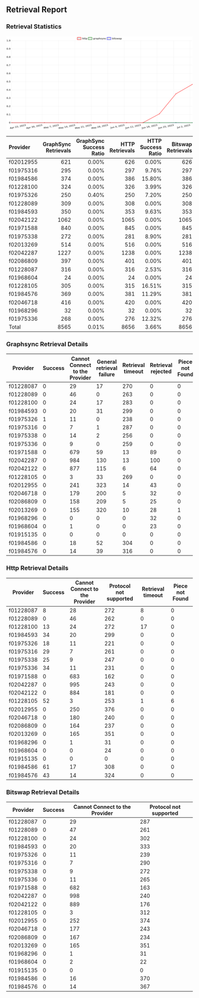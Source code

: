 ## Retrieval Report
### Retrieval Statistics
<img src="https://raw.githubusercontent.com/data-preservation-programs/filplus-checker-assets/main/filecoin-project/filecoin-plus-large-datasets/issues/1726/1688348610294.png"/>

| Provider  | GraphSync Retrievals | GraphSync Success Ratio | HTTP Retrievals | HTTP Success Ratio | Bitswap Retrievals | Bitswap Success Ratio |
| :-------- | -------------------: | ----------------------: | --------------: | -----------------: | -----------------: | --------------------: |
| f02012955 |                  621 |                   0.00% |             626 |              0.00% |                626 |                 0.00% |
| f01975316 |                  295 |                   0.00% |             297 |              9.76% |                297 |                 0.00% |
| f01984586 |                  374 |                   0.00% |             386 |             15.80% |                386 |                 0.00% |
| f01228100 |                  324 |                   0.00% |             326 |              3.99% |                326 |                 0.00% |
| f01975326 |                  250 |                   0.40% |             250 |              7.20% |                250 |                 0.00% |
| f01228089 |                  309 |                   0.00% |             308 |              0.00% |                308 |                 0.00% |
| f01984593 |                  350 |                   0.00% |             353 |              9.63% |                353 |                 0.00% |
| f02042122 |                 1062 |                   0.00% |            1065 |              0.00% |               1065 |                 0.00% |
| f01971588 |                  840 |                   0.00% |             845 |              0.00% |                845 |                 0.00% |
| f01975338 |                  272 |                   0.00% |             281 |              8.90% |                281 |                 0.00% |
| f02013269 |                  514 |                   0.00% |             516 |              0.00% |                516 |                 0.00% |
| f02042287 |                 1227 |                   0.00% |            1238 |              0.00% |               1238 |                 0.00% |
| f02086809 |                  397 |                   0.00% |             401 |              0.00% |                401 |                 0.00% |
| f01228087 |                  316 |                   0.00% |             316 |              2.53% |                316 |                 0.00% |
| f01968604 |                   24 |                   0.00% |              24 |              0.00% |                 24 |                 0.00% |
| f01228105 |                  305 |                   0.00% |             315 |             16.51% |                315 |                 0.00% |
| f01984576 |                  369 |                   0.00% |             381 |             11.29% |                381 |                 0.00% |
| f02046718 |                  416 |                   0.00% |             420 |              0.00% |                420 |                 0.00% |
| f01968296 |                   32 |                   0.00% |              32 |              0.00% |                 32 |                 0.00% |
| f01975336 |                  268 |                   0.00% |             276 |             12.32% |                276 |                 0.00% |
| Total     |                 8565 |                   0.01% |            8656 |              3.66% |               8656 |                 0.00% |

### Graphsync Retrieval Details
| Provider  | Success | Cannot Connect to the Provider | General retrieval failure | Retrieval timeout | Retrieval rejected | Piece not Found |
| --------- | ------- | ------------------------------ | ------------------------- | ----------------- | ------------------ | --------------- |
| f01228087 | 0       | 29                             | 17                        | 270               | 0                  | 0               |
| f01228089 | 0       | 46                             | 0                         | 263               | 0                  | 0               |
| f01228100 | 0       | 24                             | 17                        | 283               | 0                  | 0               |
| f01984593 | 0       | 20                             | 31                        | 299               | 0                  | 0               |
| f01975326 | 1       | 11                             | 0                         | 238               | 0                  | 0               |
| f01975316 | 0       | 7                              | 1                         | 287               | 0                  | 0               |
| f01975338 | 0       | 14                             | 2                         | 256               | 0                  | 0               |
| f01975336 | 0       | 9                              | 0                         | 259               | 0                  | 0               |
| f01971588 | 0       | 679                            | 59                        | 13                | 89                 | 0               |
| f02042287 | 0       | 984                            | 130                       | 13                | 100                | 0               |
| f02042122 | 0       | 877                            | 115                       | 6                 | 64                 | 0               |
| f01228105 | 0       | 3                              | 33                        | 269               | 0                  | 0               |
| f02012955 | 0       | 241                            | 323                       | 14                | 43                 | 0               |
| f02046718 | 0       | 179                            | 200                       | 5                 | 32                 | 0               |
| f02086809 | 0       | 158                            | 209                       | 5                 | 25                 | 0               |
| f02013269 | 0       | 155                            | 320                       | 10                | 28                 | 1               |
| f01968296 | 0       | 0                              | 0                         | 0                 | 32                 | 0               |
| f01968604 | 0       | 1                              | 0                         | 0                 | 23                 | 0               |
| f01915135 | 0       | 0                              | 0                         | 0                 | 0                  | 0               |
| f01984586 | 0       | 18                             | 52                        | 304               | 0                  | 0               |
| f01984576 | 0       | 14                             | 39                        | 316               | 0                  | 0               |

### Http Retrieval Details
| Provider  | Success | Cannot Connect to the Provider | Protocol not supported | Retrieval timeout | Piece not Found |
| --------- | ------- | ------------------------------ | ---------------------- | ----------------- | --------------- |
| f01228087 | 8       | 28                             | 272                    | 8                 | 0               |
| f01228089 | 0       | 46                             | 262                    | 0                 | 0               |
| f01228100 | 13      | 24                             | 272                    | 17                | 0               |
| f01984593 | 34      | 20                             | 299                    | 0                 | 0               |
| f01975326 | 18      | 11                             | 221                    | 0                 | 0               |
| f01975316 | 29      | 7                              | 261                    | 0                 | 0               |
| f01975338 | 25      | 9                              | 247                    | 0                 | 0               |
| f01975336 | 34      | 11                             | 231                    | 0                 | 0               |
| f01971588 | 0       | 683                            | 162                    | 0                 | 0               |
| f02042287 | 0       | 995                            | 243                    | 0                 | 0               |
| f02042122 | 0       | 884                            | 181                    | 0                 | 0               |
| f01228105 | 52      | 3                              | 253                    | 1                 | 6               |
| f02012955 | 0       | 250                            | 376                    | 0                 | 0               |
| f02046718 | 0       | 180                            | 240                    | 0                 | 0               |
| f02086809 | 0       | 164                            | 237                    | 0                 | 0               |
| f02013269 | 0       | 165                            | 351                    | 0                 | 0               |
| f01968296 | 0       | 1                              | 31                     | 0                 | 0               |
| f01968604 | 0       | 0                              | 24                     | 0                 | 0               |
| f01915135 | 0       | 0                              | 0                      | 0                 | 0               |
| f01984586 | 61      | 17                             | 308                    | 0                 | 0               |
| f01984576 | 43      | 14                             | 324                    | 0                 | 0               |

### Bitswap Retrieval Details
| Provider  | Success | Cannot Connect to the Provider | Protocol not supported |
| --------- | ------- | ------------------------------ | ---------------------- |
| f01228087 | 0       | 29                             | 287                    |
| f01228089 | 0       | 47                             | 261                    |
| f01228100 | 0       | 24                             | 302                    |
| f01984593 | 0       | 20                             | 333                    |
| f01975326 | 0       | 11                             | 239                    |
| f01975316 | 0       | 7                              | 290                    |
| f01975338 | 0       | 9                              | 272                    |
| f01975336 | 0       | 11                             | 265                    |
| f01971588 | 0       | 682                            | 163                    |
| f02042287 | 0       | 998                            | 240                    |
| f02042122 | 0       | 889                            | 176                    |
| f01228105 | 0       | 3                              | 312                    |
| f02012955 | 0       | 252                            | 374                    |
| f02046718 | 0       | 177                            | 243                    |
| f02086809 | 0       | 167                            | 234                    |
| f02013269 | 0       | 165                            | 351                    |
| f01968296 | 0       | 1                              | 31                     |
| f01968604 | 0       | 2                              | 22                     |
| f01915135 | 0       | 0                              | 0                      |
| f01984586 | 0       | 16                             | 370                    |
| f01984576 | 0       | 14                             | 367                    |
